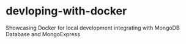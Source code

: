 # devloping-with-docker
Showcasing Docker for local development integrating with MongoDB Database and MongoExpress
